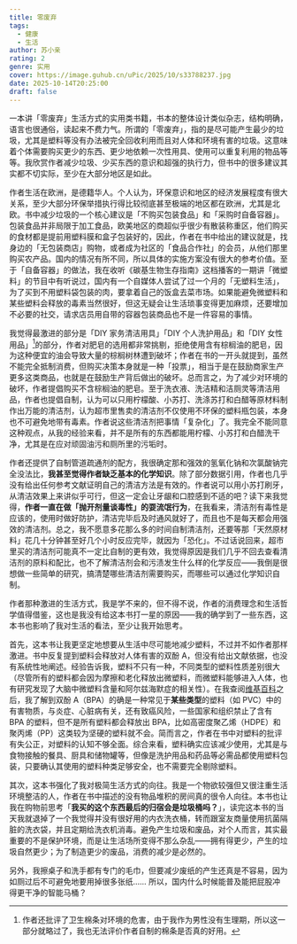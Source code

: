 ```yaml
---
title: 零废弃
tags:
  - 健康
  - 生活
author: 苏小亲
rating: 2
genre: 实用
cover: https://image.guhub.cn/uPic/2025/10/s33788237.jpg
date: 2025-10-14T20:25:00
draft: false
---
```


一本讲「零废弃」生活方式的实用类书籍，书本的整体设计类似杂志，结构明确，语言也很通俗，读起来不费力气。所谓的「零废弃」，指的是尽可能产生最少的垃圾，尤其是塑料等没有办法被完全回收利用而且对人体和环境有害的垃圾。这意味着个体需要购买更少的东西、更少地依赖一次性用具、使用可以重复利用的物品等等。我欣赏作者减少垃圾、少买东西的意识和超强的执行力，但书中的很多建议其实都不切实际，至少在大部分地区是如此。<!--more-->

作者生活在欧洲，是德籍华人。个人认为，环保意识和地区的经济发展程度有很大关系，至少大部分环保举措执行得比较彻底甚至极端的地区都在欧洲，尤其是北欧。书中减少垃圾的一个核心建议是「不购买包装食品」和「采购时自备容器」。包装食品并非局限于加工食品，欧美地区的商超似乎很少有散装称重区，他们购买的食材都是提前用塑料膜和盒子包装好的，因此，作者在书中给出的建议就是，找身边的「无包装商店」购物，或者成为社区的「食品合作社」的会员，从他们那里购买农产品。国内的情况有所不同，所以具体的实施方案没有很大的参考价值。至于「自备容器」的做法，我在收听《碳基生物生存指南》这档播客的一期讲「微塑料」的节目中有听说过，国内有一个自媒体人尝试了过一个月的「无塑料生活」，为了买到不用塑料袋包装的肉，要拿着自己的饭盒去菜市场。如果能避免微塑料和某些塑料会释放的毒素当然很好，但这无疑会让生活琐事变得更加麻烦，还要增加不必要的社交，请求店员用自带的容器包装商品也不是一件容易的事情。

我觉得最激进的部分是「DIY 家务清洁用具」「DIY 个人洗护用品」和「DIY 女性用品」[^1]的部分，作者对肥皂的选用都非常挑剔，拒绝使用含有棕榈油的肥皂，因为这种便宜的油会导致大量的棕榈树林遭到破坏；作者在书的一开头就提到，虽然不能完全抵制消费，但购买决策本身就是一种「投票」，相当于是在鼓励商家生产更多这类商品，也就是在鼓励生产背后做出的破坏。总而言之，为了减少对环境的破坏，作者提倡购买不含棕榈油的肥皂。至于洗衣液、洗洁精和洁厕灵等清洁用品，作者也提倡自制，认为可以只用柠檬酸、小苏打、洗涤苏打和白醋等原材料制作出万能的清洁剂，认为超市里售卖的清洁剂不仅使用不环保的塑料瓶包装，本身也不可避免地带有毒素。作者说这些清洁剂把事情「复杂化」了。我完全不能同意这种观点，从我的经验来看，并不是所有的东西都能用柠檬、小苏打和白醋洗干净，尤其是在应对顽固油污和厕所里的污垢时。

作者还提供了自制管道疏通剂的配方，我很确定那和强效的氢氧化钠和次氯酸钠完全没法比，**我甚至觉得作者缺乏基本的化学知识**。除了部分数据引用，作者也几乎没有给出任何参考文献证明自己的清洁方法是有效的。作者说可以用小苏打刷牙，从清洁效果上来讲似乎可行，但这一定会让牙龈和口腔感到不适的吧？读下来我觉得，**作者一直在做「抛开剂量谈毒性」的耍流氓行为**，在我看来，清洁剂有毒性是应该的，使用时做好防护，清洁完毕后及时通风就好了，而且也不是每天都会用强效的清洁剂。总之，我不愿意多花那么多的时间自制清洁剂，还要等那「天然原材料」花几十分钟甚至好几个小时反应完毕，就因为「恐化」。不过话说回来，超市里买的清洁剂可能真不一定比自制的更有效，我觉得原因是我们几乎不回去查看清洁剂的原料和配比，也不了解清洁剂会和污渍发生什么样的化学反应——我倒是很想做一些简单的研究，搞清楚哪些清洁剂需要购买，而哪些可以通过化学知识自制。

作者那种激进的生活方式，我是学不来的，但不得不说，作者的消费理念和生活哲学值得借鉴，这也是我没有给这本书打一星的原因——我的确学到了一些东西，这本书也影响了我对生活的看法，至少让我开始思考。

首先，这本书让我更坚定地想要从生活中尽可能地减少塑料，不过并不如作者那样激进。书中反复提到塑料会释放对人体有害的双酚 A，但没有给出文献依据，也没有系统性地阐述。经验告诉我，塑料不只有一种，不同类型的塑料性质差别很大（尽管所有的塑料都会因为摩擦和老化释放出微塑料，而微塑料能够进入人体，也有研究发现了大脑中微塑料含量和阿尔兹海默症的相关性）。在我查阅[维基百科](https://en.wikipedia.org/wiki/Plastic#Bisphenol_A_(BPA))之后，我了解到双酚 A（BPA）的确是一种常见于**某些类型**的塑料（如 PVC）中的有害物质，与炎症、心脏病有关，还有致癌风险，一些国家和组织禁止了含有 BPA 的塑料，但不是所有塑料都会释放出 BPA，比如高密度聚乙烯（HDPE）和聚丙烯（PP）这类较为坚硬的塑料就不会。简而言之，作者在书中对塑料的批评有失公正，对塑料的认知不够全面。综合来看，塑料确实应该减少使用，尤其是与食物接触的餐具、厨具和储物罐等，但像是洗护用品和药品等必需品都使用塑料包装，只要确认其使用的塑料种类足够安全，也不需要完全剔除塑料。

其次，这本书强化了我对极简生活方式的向往。我是一个物欲较强但又很注重生活环境整洁的人，作者在书中描述的没有物品堆积的房间真的很令人向往。本书也让我在购物前思考「**我买的这个东西最后的归宿会是垃圾桶吗？**」，读完这本书的当天我就退掉了一个我觉得并没有很好用的内衣洗衣桶，转而跟室友商量使用抗菌隔脏的洗衣袋，并且定期给洗衣机消毒。避免产生垃圾和废品，对个人而言，其实最重要的不是保护环境，而是让生活场所变得不那么杂乱——拥有得更少，产生的垃圾自然更少；为了制造更少的废品，消费的减少是必然的。

另外，我擦桌子和洗手都有专门的毛巾，但要减少废纸的产生还真是不容易，因为如厕过后不可避免地要用掉很多张纸…… 所以，国内什么时候能普及能把屁股冲得更干净的智能马桶？

[^1]: 作者还批评了卫生棉条对环境的危害，由于我作为男性没有生理期，所以这一部分就略过了，我也无法评价作者自制的棉条是否真的好用。

